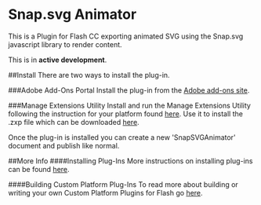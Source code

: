 Snap.svg Animator
=================

This is a Plugin for Flash CC exporting animated SVG using the Snap.svg javascript library to render content.

This is in **active development**.

##Install
There are two ways to install the plug-in.

###Adobe Add-Ons Portal
Install the plug-in from the [Adobe add-ons site](https://creative.adobe.com/addons/products/12329).

###Manage Extensions Utility
Install and run the Manage Extensions Utility following the instruction for your platform found [here](http://blogs.adobe.com/flashpro/installing-zxp-extensions-using-the-manage-extensions-utility/). Use it to install the .zxp file which can be downloaded [here](https://github.com/cjgammon/SnapSVG-Animator/blob/master/SnapSVGAnimatorPlatform/EclipseProject/SnapSVGAnimator.zxp?raw=true).


Once the plug-in is installed you can create a new 'SnapSVGAnimator' document and publish like normal.

##More Info
####Installing Plug-Ins
More instructions on installing plug-ins can be found [here](https://helpx.adobe.com/flash/using/custom-platform-support.html).

####Building Custom Platform Plug-Ins
To read more about building or writing your own Custom Platform Plugins for Flash go [here](https://helpx.adobe.com/flash/using/enabling-support-custom-platforms.html).
